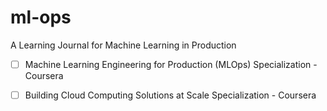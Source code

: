# ml-ops
A Learning Journal for Machine Learning in Production  
- [ ] Machine Learning Engineering for Production (MLOps) Specialization - Coursera  
- [ ] Building Cloud Computing Solutions at Scale Specialization - Coursera  

